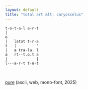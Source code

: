 ```yaml
---
layout: default
title: "total art &lt; caryoscelus"
---
```


```
t-o-t-a-l a-r-t
|              
o              
|   latot t-r-a
t   |         '
|   a tra-la. l
a   rt--t.o.t a
|             |
l---a-r-t t-o-t
```

<br/>

[pure](total.art.txt) (ascii, web, mono-font, 2025)
